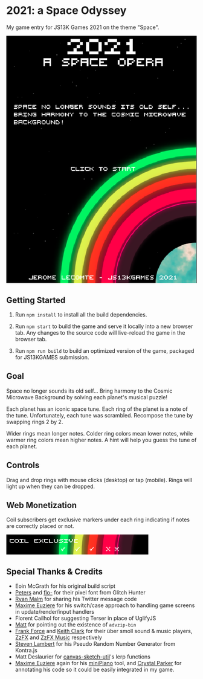 2021: a Space Odyssey
========

My game entry for JS13K Games 2021 on the theme "Space".

![2021: a Space Opera title screen](./2021_space_opera.png)

Getting Started
---------------

1. Run `npm install` to install all the build dependencies.

2. Run `npm start` to build the game and serve it locally into a new browser tab. Any changes to the source code will live-reload the game in the browser tab.

3. Run `npm run build` to build an optimized version of the game, packaged for JS13KGAMES submission.

Goal
-----
Space no longer sounds its old self... Bring harmony to the Cosmic Microwave Background by solving each planet's musical puzzle!

Each planet has an iconic space tune. Each ring of the planet is a note of the tune. Unfortunately, each tune was scrambled. Recompose the tune by swapping rings 2 by 2.

Wider rings mean longer notes. Colder ring colors mean lower notes, while warmer ring colors mean higher notes.
A hint will help you guess the tune of each planet.

Controls
--------
Drag and drop rings with mouse clicks (desktop) or tap (mobile). Rings will light up when they can be dropped.

Web Monetization
----------------
Coil subscribers get exclusive markers under each ring indicating if notes are correctly placed or not.

![Coil exclusive markers](./coil_markers.png)


Special Thanks & Credits
------------------------
- Eoin McGrath for his original build script
- [Peters](https://twitter.com/p1100i) and [flo-](https://twitter.com/fl0ptimus_prime) for their pixel font from Glitch Hunter
- [Ryan Malm](https://twitter.com/ryanmalm) for sharing his Twitter message code
- [Maxime Euziere](https://twitter.com/MaximeEuziere) for his switch/case approach to handling game screens in update/render/input handlers
- Florent Cailhol for suggesting Terser in place of UglifyJS
- [Matt](https://twitter.com/Smflyf) for pointing out the existence of `advzip-bin`
- [Frank Force](https://twitter.com/KilledByAPixel) and [Keith Clark](https://keithclark.co.uk/) for their über smoll sound & music players, [ZzFX](https://github.com/KilledByAPixel/ZzFX) and [ZzFX Music](https://github.com/keithclark/ZzFXM) respectively
- [Steven Lambert](https://twitter.com/StevenKLambert) for his Pseudo Random Number Generator from Kontra.js
- Matt Deslaurier for [canvas-sketch-util](https://github.com/mattdesl/canvas-sketch-util)'s lerp functions
- [Maxime Euziere](https://twitter.com/MaximeEuziere) again for his [miniPiano](https://github.com/xem/miniPiano) tool, and [Crystal Parker](https://twitter.com/vertfromageio) for annotating his code so it could be easily integrated in my game.
